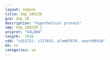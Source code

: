 ```yaml
---
layout: smgene
title: Smp_180230
grp: Smp_18
description: "hypothetical protein"
smp: Smp_180230.1
uniprot: "G4LZW4"
length:  1938
cdd: "cd11722, cl17033, pfam07679, smart00410"
kk: ns
categories: sm
---
```

